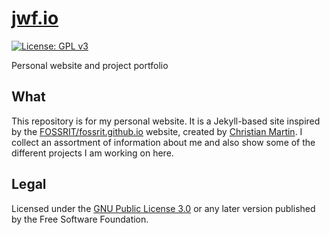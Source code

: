 [jwf.io](https://jwf.io)
========================

[![License: GPL v3](https://img.shields.io/badge/License-GPLv3-blue.svg)](https://www.gnu.org/licenses/gpl-3.0)

Personal website and project portfolio


## What

This repository is for my personal website.
It is a Jekyll-based site inspired by the [FOSSRIT/fossrit.github.io](https://github.com/FOSSRIT/fossrit.github.io) website, created by [Christian Martin](https://ctmartin.me/).
I collect an assortment of information about me and also show some of the different projects I am working on here.


## Legal

Licensed under the [GNU Public License 3.0](https://www.gnu.org/licenses/gpl-3.0) or any later version published by the Free Software Foundation.
